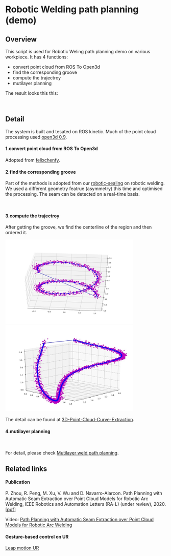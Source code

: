 # Robotic Welding path planning (demo)

## Overview
This script is used for Robotic Weling path planning demo on various workpiece.
It has 4 functions:     
* convert point cloud from ROS To Open3d
* find the corresponding groove
* compute the trajectroy
* mutilayer planning

The result looks this this:

<img src="https://github.com/romi-lab/robotic-welding-demo/blob/main/demo/1.gif" alt="">

<img src="https://github.com/romi-lab/robotic-welding-demo/blob/main/demo/2.gif" alt="">

<img src="https://github.com/romi-lab/robotic-welding-demo/blob/main/demo/3.gif" alt="">  


## Detail
The system is built and tesated on ROS kinetic. Much of the point cloud processing used [open3d 0.9](http://www.open3d.org/docs/0.9.0/introduction.html). 

#### 1.convert point cloud from ROS To Open3d
Adopted from [felixchenfy](https://github.com/felixchenfy/open3d_ros_pointcloud_conversion).

#### 2.find the corresponding groove
Part of the methods is adopted from our [robotic-sealing](https://github.com/romi-lab/robotic-sealing?tab=readme-ov-file) on robotic welding.
We used a different geometry featrue (asymmetry) this time and optimised the processing.
The seam can be detected on a real-time basis.

<img src="https://github.com/romi-lab/robotic-welding-demo/blob/main/demo/detect.gif" width="500" alt="">  

#### 3.compute the trajectroy
After getting the groove, we find the centerline of the region and then ordered it.

<img src="https://github.com/aliadnani/3D-Point-Cloud-Curve-Extraction/blob/main/assets/2020-11-10-11-16-57.png" width="400" alt=""><img src="https://github.com/aliadnani/3D-Point-Cloud-Curve-Extraction/blob/main/assets/2020-11-10-11-17-08.png" width="400" alt=""> 

The detail can be found at [3D-Point-Cloud-Curve-Extraction](https://github.com/aliadnani/3D-Point-Cloud-Curve-Extraction).

#### 4.mutilayer planning
<img src="https://github.com/romi-lab/robotic-welding-demo/blob/main/demo/mutilayer.gif" alt="">  

For detail, please check [Mutilayer weld path planning](https://github.com/romi-lab/mutilayer-weld-path-planning).

## Related links
#### Publication
P. Zhou, R. Peng, M. Xu, V. Wu and D. Navarro-Alarcon.  Path Planning with Automatic Seam Extraction over Point Cloud Models for Robotic Arc Welding, IEEE Robotics and Automation Letters (RA-L) (under review), 2020. [[pdf]](https://601318ff-63df-413d-983a-b8c13c4c1e60.filesusr.com/ugd/49b3f5_6ff63735794a4965b76fb5c6de7edc53.pdf)

Video: [Path Planning with Automatic Seam Extraction over Point Cloud Models for Robotic Arc Welding](https://vimeo.com/453908150)

#### Gesture-based control on UR
[Leap motion UR](https://github.com/Jeffery-Zhou/URLeapMotion)
